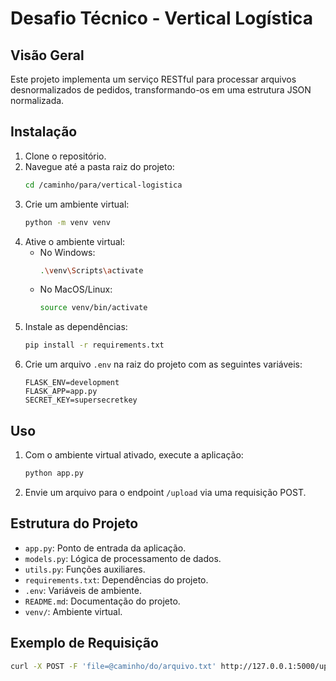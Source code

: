 # Desafio Técnico - Vertical Logística

## Visão Geral

Este projeto implementa um serviço RESTful para processar arquivos desnormalizados de pedidos, transformando-os em uma estrutura JSON normalizada.

## Instalação

1. Clone o repositório.
2. Navegue até a pasta raiz do projeto:
    ```bash
    cd /caminho/para/vertical-logistica
    ```
3. Crie um ambiente virtual:
    ```bash
    python -m venv venv
    ```
4. Ative o ambiente virtual:
    - No Windows:
      ```bash
      .\venv\Scripts\activate
      ```
    - No MacOS/Linux:
      ```bash
      source venv/bin/activate
      ```
5. Instale as dependências:
    ```bash
    pip install -r requirements.txt
    ```
6. Crie um arquivo `.env` na raiz do projeto com as seguintes variáveis:
    ```env
    FLASK_ENV=development
    FLASK_APP=app.py
    SECRET_KEY=supersecretkey
    ```

## Uso

1. Com o ambiente virtual ativado, execute a aplicação:
    ```bash
    python app.py
    ```
2. Envie um arquivo para o endpoint `/upload` via uma requisição POST.

## Estrutura do Projeto

- `app.py`: Ponto de entrada da aplicação.
- `models.py`: Lógica de processamento de dados.
- `utils.py`: Funções auxiliares.
- `requirements.txt`: Dependências do projeto.
- `.env`: Variáveis de ambiente.
- `README.md`: Documentação do projeto.
- `venv/`: Ambiente virtual.

## Exemplo de Requisição

```bash
curl -X POST -F 'file=@caminho/do/arquivo.txt' http://127.0.0.1:5000/upload
